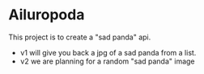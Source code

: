# Ailuropoda

This project is to create a "sad panda" api.

- v1 will give you back a jpg of a sad panda from a list.
- v2 we are planning for a random "sad panda" image
